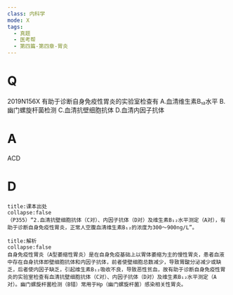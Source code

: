 ```yaml
---
class: 内科学
mode: X
tags:
  - 真题
  - 医考帮
  - 第四篇-第四章-胃炎
---
```


# Q
2019N156X 有助于诊断自身免疫性胃炎的实验室检查有
A.血清维生素B₁₂水平
B.幽门螺旋杆菌检测
C.血清抗壁细胞抗体
D.血清内因子抗体

# A
ACD
# D
```ad-note
title:课本出处
collapse:false
（P355）“2.血清抗壁细胞抗体（C对）、内因子抗体（D对）及维生素B₁₂水平测定（A对），有助于诊断自身免疫性胃炎，正常人空腹血清维生素B₁₂的浓度为300～900ng/L”。
```

```ad-summary
title:解析
collapse:false
自身免疫性胃炎（A型萎缩性胃炎）是在自身免疫基础上以胃体萎缩为主的慢性胃炎，患者血液中存在自身抗体即壁细胞抗体和内因子抗体，前者使壁细胞总数减少，导致胃酸分泌减少或缺乏，后者使内因子缺乏，引起维生素B₁₂吸收不良，导致恶性贫血，故有助于诊断自身免疫性胃炎的实验室检查有血清抗壁细胞抗体（C对）、内因子抗体（D对）及维生素B₁₂水平测定（A对）。幽门螺旋杆菌检测（B错）常用于Hp（幽门螺旋杆菌）感染相关性胃炎。
```


